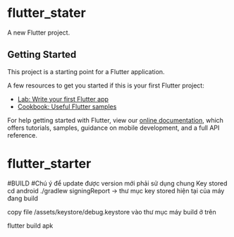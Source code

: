 # flutter_stater

A new Flutter project.

## Getting Started

This project is a starting point for a Flutter application.

A few resources to get you started if this is your first Flutter project:

- [Lab: Write your first Flutter app](https://flutter.dev/docs/get-started/codelab)
- [Cookbook: Useful Flutter samples](https://flutter.dev/docs/cookbook)

For help getting started with Flutter, view our
[online documentation](https://flutter.dev/docs), which offers tutorials,
samples, guidance on mobile development, and a full API reference.
# flutter_starter

#BUILD
#Chú ý để update được version mới phải sử dụng chung Key stored
cd android
./gradlew signingReport -> thư mục key stored hiện tại của máy đang build

copy file /assets/keystore/debug.keystore vào thư mục máy build ở trên

flutter build apk